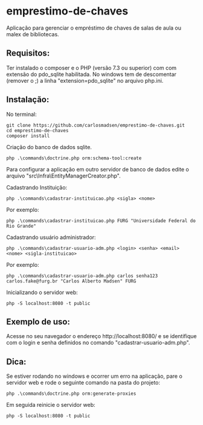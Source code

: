 # emprestimo-de-chaves
Aplicação para gerenciar o empréstimo de chaves de salas de aula ou malex de bibliotecas.
## Requisitos:
Ter instalado o composer e o PHP (versão 7.3 ou superior) com com extensão do pdo_sqlite habilitada.
No windows tem de descomentar (remover o ;) a linha "extension=pdo_sqlite" no arquivo php.ini.
## Instalação:
No terminal: 
```
git clone https://github.com/carlosmadsen/emprestimo-de-chaves.git
cd emprestimo-de-chaves
composer install 
```
Criação do banco de dados sqlite.
```
php .\commands\doctrine.php orm:schema-tool:create
```
Para configurar a aplicação em outro servidor de banco de dados edite o arquivo "src\Infra\EntityManagerCreator.php".

Cadastrando Instituição:
```
php .\commands\cadastrar-instituicao.php <sigla> <nome>
```
Por exemplo: 
```
php .\commands\cadastrar-instituicao.php FURG "Universidade Federal do Rio Grande"
```
Cadastrando usuário administrador:
```
php .\commands\cadastrar-usuario-adm.php <login> <senha> <email> <nome> <sigla-instituicao>
```
Por exemplo: 
```
php .\commands\cadastrar-usuario-adm.php carlos senha123 carlos.fake@furg.br "Carlos Alberto Madsen" FURG
```
Inicializando o servidor web: 
```
php -S localhost:8080 -t public
```
## Exemplo de uso:
Acesse no seu navegador o endereço http://localhost:8080/ e se identifique com o login e senha definidos no comando "cadastrar-usuario-adm.php". 
## Dica:
Se estiver rodando no windows e ocorrer um erro na aplicação, pare o servidor web e rode o seguinte comando na pasta do projeto: 
```
php .\commands\doctrine.php orm:generate-proxies
```
Em seguida reinicie o servidor web: 
```
php -S localhost:8080 -t public
```